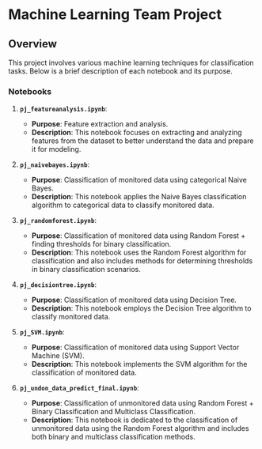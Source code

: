 # Machine Learning Team Project

## Overview

This project involves various machine learning techniques for classification tasks. Below is a brief description of each notebook and its purpose.

### Notebooks

1. **`pj_featureanalysis.ipynb`**: 
   - **Purpose**: Feature extraction and analysis.
   - **Description**: This notebook focuses on extracting and analyzing features from the dataset to better understand the data and prepare it for modeling.

2. **`pj_naivebayes.ipynb`**: 
   - **Purpose**: Classification of monitored data using categorical Naive Bayes.
   - **Description**: This notebook applies the Naive Bayes classification algorithm to categorical data to classify monitored data.

3. **`pj_randomforest.ipynb`**: 
   - **Purpose**: Classification of monitored data using Random Forest + finding thresholds for binary classification.
   - **Description**: This notebook uses the Random Forest algorithm for classification and also includes methods for determining thresholds in binary classification scenarios.

4. **`pj_decisiontree.ipynb`**: 
   - **Purpose**: Classification of monitored data using Decision Tree.
   - **Description**: This notebook employs the Decision Tree algorithm to classify monitored data.

5. **`pj_SVM.ipynb`**: 
   - **Purpose**: Classification of monitored data using Support Vector Machine (SVM).
   - **Description**: This notebook implements the SVM algorithm for the classification of monitored data.

6. **`pj_undon_data_predict_final.ipynb`**: 
   - **Purpose**: Classification of unmonitored data using Random Forest + Binary Classification and Multiclass Classification.
   - **Description**: This notebook is dedicated to the classification of unmonitored data using the Random Forest algorithm and includes both binary and multiclass classification methods.
